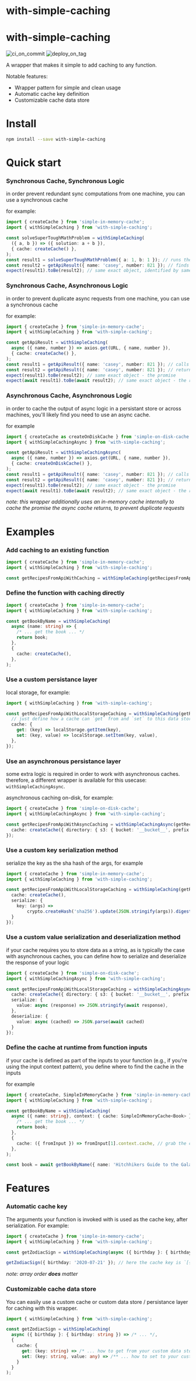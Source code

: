# with-simple-caching
# with-simple-caching

![ci_on_commit](https://github.com/ehmpathy/with-simple-caching/workflows/ci_on_commit/badge.svg)
![deploy_on_tag](https://github.com/ehmpathy/with-simple-caching/workflows/deploy_on_tag/badge.svg)

A wrapper that makes it simple to add caching to any function.

Notable features:

- Wrapper pattern for simple and clean usage
- Automatic cache key definition
- Customizable cache data store

# Install

```sh
npm install --save with-simple-caching
```

# Quick start

### Synchronous Cache, Synchronous Logic

in order prevent redundant sync computations from one machine, you can use a synchronous cache

for example:

```ts
import { createCache } from 'simple-in-memory-cache';
import { withSimpleCaching } from 'with-simple-caching';

const solveSuperToughMathProblem = withSimpleCaching(
  ({ a, b }) => ({ solution: a + b }),
  { cache: createCache() },
);
const result1 = solveSuperToughMathProblem({ a: 1, b: 1 }); // runs the logic, sticks the output into the cache, returns a reference to that output
const result2 = getApiResult({ name: 'casey', number: 821 }); // finds the output in the cache, returns a reference to that output
expect(result1).toBe(result2); // same exact object, identified by same reference
```

### Synchronous Cache, Asynchronous Logic

in order to prevent duplicate async requests from one machine, you can use a synchronous cache

for example:

```ts
import { createCache } from 'simple-in-memory-cache';
import { withSimpleCaching } from 'with-simple-caching';

const getApiResult = withSimpleCaching(
  async ({ name, number }) => axios.get(URL, { name, number }),
  { cache: createCache() },
);
const result1 = getApiResult({ name: 'casey', number: 821 }); // calls the api, puts promise of results into cache, returns that promise
const result2 = getApiResult({ name: 'casey', number: 821 }); // returns the same promise from above, because it was found in cache - since same input as request above was used
expect(result1).toBe(result2); // same exact object - the promise
expect(await result1).toBe(await result2); // same exact object - the result of the promise
```

### Asynchronous Cache, Asynchronous Logic

in order to cache the output of async logic in a persistant store or across machines, you'll likely find you need to use an async cache.

for example
```ts
import { createCache as createOnDiskCache } from 'simple-on-disk-cache';
import { withSimpleCachingAsync } from 'with-simple-caching';

const getApiResult = withSimpleCachingAsync(
  async ({ name, number }) => axios.get(URL, { name, number }),
  { cache: createOnDiskCache() },
);
const result1 = getApiResult({ name: 'casey', number: 821 }); // calls the api, puts promise of results into cache, returns that promise
const result2 = getApiResult({ name: 'casey', number: 821 }); // returns the same promise from above, because it was found in cache - since same input as request above was used
expect(result1).toBe(result2); // same exact object - the promise
expect(await result1).toBe(await result2); // same exact object - the result of the promise
```

*note: this wrapper additionally uses an in-memory cache internally to cache the promise the async cache returns, to prevent duplicate requests*

# Examples

### Add caching to an existing function

```ts
import { createCache } from 'simple-in-memory-cache';
import { withSimpleCaching } from 'with-simple-caching';

const getRecipesFromApiWithCaching = withSimpleCaching(getRecipesFromApi, { cache: createCache() });
```

### Define the function with caching directly

```ts
import { createCache } from 'simple-in-memory-cache';
import { withSimpleCaching } from 'with-simple-caching';

const getBookByName = withSimpleCaching(
  async (name: string) => {
    /* ... get the book ... */
    return book;
  },
  {
    cache: createCache(),
  },
);
```

### Use a custom persistance layer

local storage, for example:

```ts
import { withSimpleCaching } from 'with-simple-caching';

const getRecipesFromApiWithLocalStorageCaching = withSimpleCaching(getRecipesFromApi, {
  // just define how a cache can `get` from and `set` to this data store
  cache: {
    get: (key) => localStorage.getItem(key),
    set: (key, value) => localStorage.setItem(key, value),
  },
});
```

### Use an asynchronous persistance layer

some extra logic is required in order to work with asynchronous caches. therefore, a different wrapper is available for this usecase: `withSimpleCachingAsync`.

asynchronous caching on-disk, for example:

```ts
import { createCache } from 'simple-on-disk-cache';
import { withSimpleCachingAsync } from 'with-simple-caching';

const getRecipesFromApiWithAsyncCaching = withSimpleCachingAsync(getRecipesFromApi, {
  cache: createCache({ directory: { s3: { bucket: '__bucket__', prefix: '__prefix__' } } }),
});
```

### Use a custom key serialization method

serialize the key as the sha hash of the args, for example

```ts
import { createCache } from 'simple-in-memory-cache';
import { withSimpleCaching } from 'with-simple-caching';

const getRecipesFromApiWithLocalStorageCaching = withSimpleCaching(getRecipesFromApi, {
  cache: createCache(),
  serialize: {
    key: (args) =>
        crypto.createHash('sha256').update(JSON.stringify(args)).digest('hex'),
  }
});
```

### Use a custom value serialization and deserialization method

if your cache requires you to store data as a string, as is typically the case with asynchronous caches, you can define how to serialize and deserialize the response of your logic

```ts
import { createCache } from 'simple-on-disk-cache';
import { withSimpleCachingAsync } from 'with-simple-caching';

const getRecipesFromApiWithLocalStorageCaching = withSimpleCachingAsync(getRecipesFromApi, {
  cache: createCache({ directory: { s3: { bucket: '__bucket__', prefix: '__prefix__' } } }),
  serialize: {
    value: async (response) => JSON.stringify(await response),
  },
  deserialize: {
    value: async (cached) => JSON.parse(await cached)
  }
});
```

### Define the cache at runtime from function inputs

if your cache is defined as part of the inputs to your function (e.g., if you're using the input context pattern), you define where to find the cache in the inputs

for example
```ts
import { createCache, SimpleInMemoryCache } from 'simple-in-memory-cache';
import { withSimpleCaching } from 'with-simple-caching';

const getBookByName = withSimpleCaching(
  async ({ name: string}, context: { cache: SimpleInMemoryCache<Book> }) => {
    /* ... get the book ... */
    return book;
  },
  {
    cache: ({ fromInput }) => fromInput[1].context.cache, // grab the cache from the input's "context" parameter (the second input parameter)
  },
);

const book = await getBookByName({ name: 'Hitchhikers Guide to the Galaxy' }, { cache: createCache() });
```


# Features

### Automatic cache key

The arguments your function is invoked with is used as the cache key, after serialization. For example:

```ts
import { createCache } from 'simple-in-memory-cache';
import { withSimpleCaching } from 'with-simple-caching';

const getZodiacSign = withSimpleCaching(async ({ birthday }: { birthday: string }) => /* ... */, { cache: createCache() });

getZodiacSign({ birthday: '2020-07-21' }); // here the cache key is `[{"birthday":"2020-07-21"}]`
```

_note: array order **does** matter_

### Customizable cache data store

You can easily use a custom cache or custom data store / persistance layer for caching with this wrapper.

```ts
import { withSimpleCaching } from 'with-simple-caching';

const getZodiacSign = withSimpleCaching(
  async ({ birthday }: { birthday: string }) => /* ... */,
  {
    cache: {
      get: (key: string) => /* ... how to get from your custom data store ... */,
      set: (key: string, value: any) => /** ... how to set to your custom data store ... */,
    }
  }
);
```

